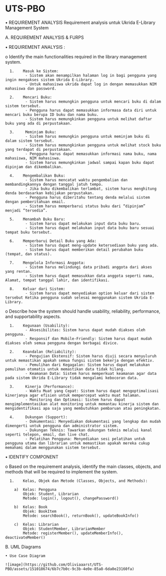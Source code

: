 # UTS-PBO

•	REQUIREMENT ANALYSIS
Requirement analysis untuk Ukrida E-Library Management System

A.	REQUIREMENT ANALYSIS & FURPS
  
  •	REQUIREMENT ANALYSIS :

  o	Identify the main functionalities required in the library management system.

      1.	Masuk ke Sistem:
             - Sistem akan menampilkan halaman log in bagi pengguna yang ingin mengakses sistem Ukrida E-Library.
             - Untuk mahasiswa ukrida dapat log in dengan memasukkan NIM mahasiswa dan password.

      2.	Mencari Buku:
             - Sistem harus memungkin pengguna untuk mencari buku di dalam sistem tersebut.
             - Pengguna harus dapat memasukkan informasa data diri untuk mencari buku berupa ID buku dan nama buku.
             - Sistem harus memungkinkan pengguna untuk melihat daftar buku yang ada di perpustakaan.

      3.	 Meminjam Buku:
             - Sistem harus memungkin pengguna untuk meminjam buku di dalam sistem tersebut.
             - Sistem harus memungkinkan pengguna untuk melihat stock buku yang terdapat di perpustakaan.
             - Pengguna harus dapat memasukkan informasi nama buku, nama mahasiswa, NIM mahasiswa.
             - Sistem harus memungkinkan jadwal sampai kapan buku dapat dipinjam dan dikembalikan.

      4.	Mengembalikan Buku:
             - Sistem harus mencatat waktu pengembalian dan membandingkannya dengan tanggal jatuh tempo.
             - Jika buku dikembalikan terlambat, sistem harus menghitung denda berdasarkan kebijakan perpustakan.
             - Pengguna harus diberitahu tentang denda melalui sistem dengan pemberitahuan email.
             - Sistem harus memperbarui status buku dari “dipinjam” menjadi “tersedia”.

      5.	Menambah Buku Baru:
             - Sistem harus dapat melakukan input data buku baru.
             - Sistem harus dapat melakukan input data buku baru sesuai tempat buku tersebut.
            
      6.	Memperbarui Detail Buku yang Ada:
             - Sistem harus dapat meng-update ketersediaan buku yang ada.
             - Sistem harus dapat memberikan detail perubahan buku (tempat, dan status).
            
      7.	Mengelola Informasi Anggota:
             - Sistem harus melindungi data pribadi anggota dari akses yang rentan.
             - Sistem harus dapat memasukkan data anggota seperti nama, Alamat, tempat tanggal lahir, dan identifikasi.

      8.	Keluar dari Sistem:
             - Sistem harus dapat menyediakan option keluar dari sistem tersebut Ketika pengguna sudah selesai menggunakan sistem Ukrida E-Library.

  o	Describe how the system should handle usability, reliability, performance, and supportability aspects.

      1.	Kegunaan (Usability):
             - Aksesibilitas: Sistem harus dapat mudah diakses oleh pengguna.
             - Responsif dan Mobile-Friendly: Sistem harus dapat mudah diakses oleh semua pengguna dengan berbagai divice.
            
      2.	Keandalan (Reliability):
             - Pengujian Ekstensif: Sistem harus diuji secara menyuluruh untuk memastikan apakah semua fungsi sistem bekerja dengan efektiv.
             - Pemulihan dari Kegagalan: Sistem harus dapat melakukan pemulihan otomatis untuk memastikan data tidak hilang.
             - Keamanan Data: Sistem harus memperkuat keamanan agar data pada sistem Ukrida E-Library tidak mengalami kebocoran data.

      3.	 Kinerja (Performance):
             - Waktu Muat yang Cepat: Sistem harus dapat mengoptimalisasi kinerjanya agar efisien untuk mempercepat waktu muat halaman.
             - Monitoring dan Optimasi: Sistem harus dapat mengimplementasikan alat monitoring untuk memantau kinerja sistem dan mengidentifikasi apa saja yang membutuhkan pembaruan atau peningkatan.
            
      4.	 Dukungan (Support):
             - Dokumentasi: Menyediakan dokumentasi yang lengkap dan mudah dimengerti untuk pengguna dan administrator sistem.
             - Dukungan Teknis: Tawarkan dukungan teknis melalui kanal seperti telepon, email, dan live chat.
             - Pelatihan Pengguna: Menyediakan sesi pelatihan untuk pengguna utama dan librarian untuk memastikan apakah mereka cukup memahami dalam menggunakan sistem tersebut.
    

  •	IDENTIFY COMPONENT

  o	Based on the requirement analysis, identify the main classes, objects, and methods that will be required to implement the system.

      1.	Kelas, Objek dan Metode (Classes, Objects, and Methods):

        a)	Kelas: Pengguna
            Objek: Student, Librarian
            Metode: login(), logout(), changePassword()
      
        b)	Kelas: Book
            Objek: BookItem
            Metode: searchBook(), returnBook(), updateBookInfo()
            
        c)	Kelas: Librarian
            Objek: StudentMember, LibrarianMember
            Metode: registerMember(), updateMemberInfo(), deactivateMember()

B.	UML Diagrams

    • Use Case Diagram
    
    ![image](https://github.com/Oliviaaarst/UTS-PBO/assets/151018674/6b7c7b0c-9c3b-4e0e-85a8-6da0e23160fa)


      




